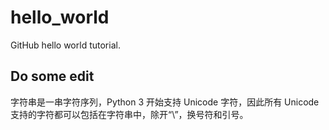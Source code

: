 # hello_world

GitHub hello world tutorial.


## Do some edit

字符串是一串字符序列，Python 3 开始支持 Unicode 字符，因此所有 Unicode 支持的字符都可以包括在字符串中，除开“\”，换号符和引号。
